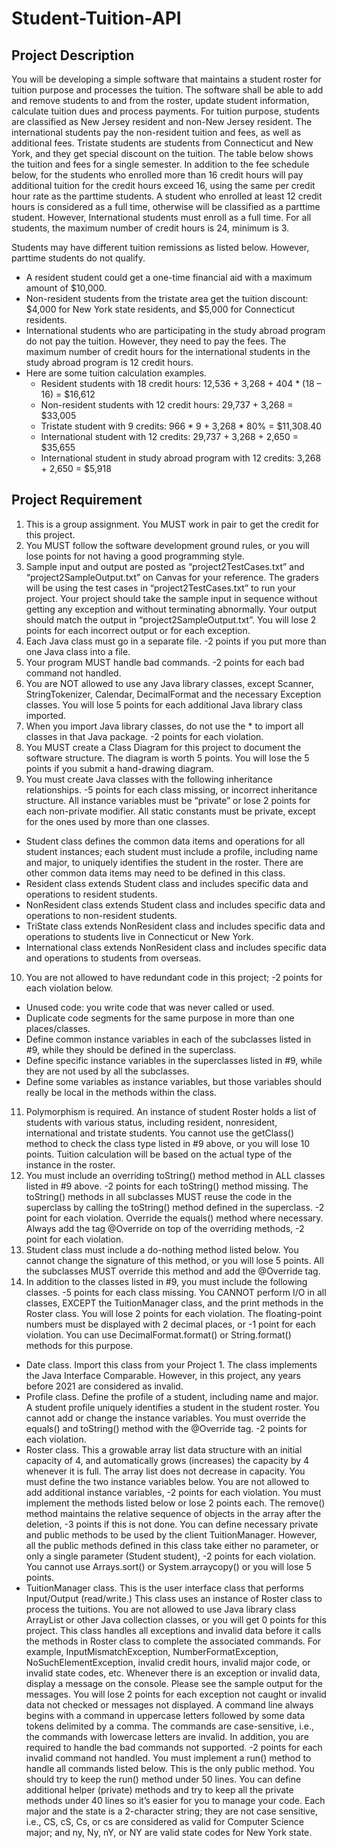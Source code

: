 # Student-Tuition-API #

## Project Description ##

You will be developing a simple software that maintains a student roster for tuition purpose and processes the tuition.
The software shall be able to add and remove students to and from the roster, update student information, calculate
tuition dues and process payments. For tuition purpose, students are classified as New Jersey resident and non-New
Jersey resident. The international students pay the non-resident tuition and fees, as well as additional fees. Tristate
students are students from Connecticut and New York, and they get special discount on the tuition. The table below
shows the tuition and fees for a single semester. In addition to the fee schedule below, for the students who enrolled
more than 16 credit hours will pay additional tuition for the credit hours exceed 16, using the same per credit hour
rate as the parttime students. A student who enrolled at least 12 credit hours is considered as a full time, otherwise
will be classified as a parttime student. However, International students must enroll as a full time. For all students,
the maximum number of credit hours is 24, minimum is 3.

Students may have different tuition remissions as listed below. However, parttime students do not qualify.

* A resident student could get a one-time financial aid with a maximum amount of $10,000.
* Non-resident students from the tristate area get the tuition discount: $4,000 for New York state residents, and
$5,000 for Connecticut residents.
* International students who are participating in the study abroad program do not pay the tuition. However, they
need to pay the fees. The maximum number of credit hours for the international students in the study abroad
program is 12 credit hours.
* Here are some tuition calculation examples.
  * Resident students with 18 credit hours: 12,536 + 3,268 + 404 * (18 – 16) = $16,612
  * Non-resident students with 12 credit hours: 29,737 + 3,268 = $33,005
  * Tristate student with 9 credits: 966 * 9 + 3,268 * 80% = $11,308.40
  * International student with 12 credits: 29,737 + 3,268 + 2,650 = $35,655
  * International student in study abroad program with 12 credits: 3,268 + 2,650 = $5,918

## Project Requirement ##
1. This is a group assignment. You MUST work in pair to get the credit for this project.
2. You MUST follow the software development ground rules, or you will lose points for not having a good
programming style.
3. Sample input and output are posted as “project2TestCases.txt” and “project2SampleOutput.txt” on Canvas for
your reference. The graders will be using the test cases in “project2TestCases.txt” to run your project. Your
project should take the sample input in sequence without getting any exception and without terminating
abnormally. Your output should match the output in “project2SampleOutput.txt”. You will lose 2 points for each
incorrect output or for each exception.
4. Each Java class must go in a separate file. -2 points if you put more than one Java class into a file.
5. Your program MUST handle bad commands. -2 points for each bad command not handled.
6. You are NOT allowed to use any Java library classes, except Scanner, StringTokenizer, Calendar,
DecimalFormat and the necessary Exception classes. You will lose 5 points for each additional Java library
class imported.
7. When you import Java library classes, do not use the * to import all classes in that Java package. -2 points for
each violation.
8. You MUST create a Class Diagram for this project to document the software structure. The diagram is worth 5
points. You will lose the 5 points if you submit a hand-drawing diagram.
9. You must create Java classes with the following inheritance relationships. -5 points for each class missing, or
incorrect inheritance structure. All instance variables must be “private” or lose 2 points for each non-private
modifier. All static constants must be private, except for the ones used by more than one classes.
  * Student class defines the common data items and operations for all student instances; each student must include a profile, including name and major, to uniquely identifies the student in the roster. There are other common data items may need to be defined in this class.
  * Resident class extends Student class and includes specific data and operations to resident students.
  * NonResident class extends Student class and includes specific data and operations to non-resident students.
  * TriState class extends NonResident class and includes specific data and operations to students live in Connecticut or New York.
  * International class extends NonResident class and includes specific data and operations to students from overseas.
10. You are not allowed to have redundant code in this project; -2 points for each violation below.
  * Unused code: you write code that was never called or used.
  * Duplicate code segments for the same purpose in more than one places/classes.
  * Define common instance variables in each of the subclasses listed in #9, while they should be defined in the superclass.
  * Define specific instance variables in the superclasses listed in #9, while they are not used by all the subclasses.
  * Define some variables as instance variables, but those variables should really be local in the methods within
the class.
11. Polymorphism is required. An instance of student Roster holds a list of students with various status, including
resident, nonresident, international and tristate students. You cannot use the getClass() method to check the class
type listed in #9 above, or you will lose 10 points. Tuition calculation will be based on the actual type of the
instance in the roster.
12. You must include an overriding toString() method method in ALL classes listed in #9 above. -2 points for each
toString() method missing. The toString() methods in all subclasses MUST reuse the code in the superclass by
calling the toString() method defined in the superclass. -2 point for each violation. Override the equals() method
where necessary. Always add the tag @Override on top of the overriding methods, -2 point for each violation.
13. Student class must include a do-nothing method listed below. You cannot change the signature of this method,
or you will lose 5 points. All the subclasses MUST override this method and add the @Override tag.
14. In addition to the classes listed in #9, you must include the following classes. -5 points for each class missing.
You CANNOT perform I/O in all classes, EXCEPT the TuitionManager class, and the print methods in the
Roster class. You will lose 2 points for each violation. The floating-point numbers must be displayed with 2
decimal places, or -1 point for each violation. You can use DecimalFormat.format() or String.format()
methods for this purpose.
* Date class. Import this class from your Project 1. The class implements the Java Interface Comparable. However,
in this project, any years before 2021 are considered as invalid.
* Profile class. Define the profile of a student, including name and major. A student profile uniquely identifies a
student in the student roster. You cannot add or change the instance variables. You must override the equals()
and toString() method with the @Override tag. -2 points for each violation.
* Roster class. This a growable array list data structure with an initial capacity of 4, and automatically grows
(increases) the capacity by 4 whenever it is full. The array list does not decrease in capacity. You must define the
two instance variables below. You are not allowed to add additional instance variables, -2 points for each
violation. You must implement the methods listed below or lose 2 points each. The remove() method maintains
the relative sequence of objects in the array after the deletion, -3 points if this is not done. You can define
necessary private and public methods to be used by the client TuitionManager. However, all the public methods
defined in this class take either no parameter, or only a single parameter (Student student), -2 points for each
violation. You cannot use Arrays.sort() or System.arraycopy() or you will lose 5 points.
* TuitionManager class.
This is the user interface class that performs Input/Output (read/write.) This class uses an instance of Roster class
to process the tuitions. You are not allowed to use Java library class ArrayList or other Java collection classes,
or you will get 0 points for this project. This class handles all exceptions and invalid data before it calls the
methods in Roster class to complete the associated commands. For example, InputMismatchException,
NumberFormatException, NoSuchElementException, invalid credit hours, invalid major code, or invalid state
codes, etc. Whenever there is an exception or invalid data, display a message on the console. Please see the
sample output for the messages. You will lose 2 points for each exception not caught or invalid data not checked
or messages not displayed.
A command line always begins with a command in uppercase letters followed by some data tokens delimited by
a comma. The commands are case-sensitive, i.e., the commands with lowercase letters are invalid. In addition,
you are required to handle the bad commands not supported. -2 points for each invalid command not handled.
You must implement a run() method to handle all commands listed below. This is the only public method. You
should try to keep the run() method under 50 lines. You can define additional helper (private) methods and try to
keep all the private methods under 40 lines so it’s easier for you to manage your code. Each major and the state
is a 2-character string; they are not case sensitive, i.e., CS, cS, Cs, or cs are considered as valid for Computer
Science major; and ny, Ny, nY, or NY are valid state codes for New York state.
